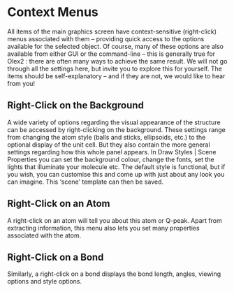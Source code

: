# Context Menus
All items of the main graphics screen have context-sensitive (right-click) menus associated with them – providing quick access to the options available for the selected object. Of course, many of these options are also available from either GUI or the command-line – this is generally true for Olex2 : there are often many ways to achieve the same result.
We will not go through all the settings here, but invite you to explore this for yourself. The items should be self-explanatory – and if they are not, we would like to hear from you!
## Right-Click on the Background
A wide variety of options regarding the visual appearance of the structure can be accessed by right-clicking on the background. These settings range from changing the atom style (balls and sticks, ellipsoids, etc.) to the optional display of the unit cell. But they also contain the more general settings regarding how this whole panel appears. In Draw Styles | Scene Properties you can set the background colour, change the fonts, set the lights that illuminate your molecule etc. The default style is functional, but if you wish, you can customise this and come up with just about any look you can imagine. This ‘scene’ template can then be saved.
## Right-Click on an Atom
A right-click on an atom will tell you about this atom or Q-peak. Apart from extracting information, this menu also lets you set many properties associated with the atom.
## Right-Click on a Bond
Similarly, a right-click on a bond displays the bond length, angles, viewing options and style options. 
